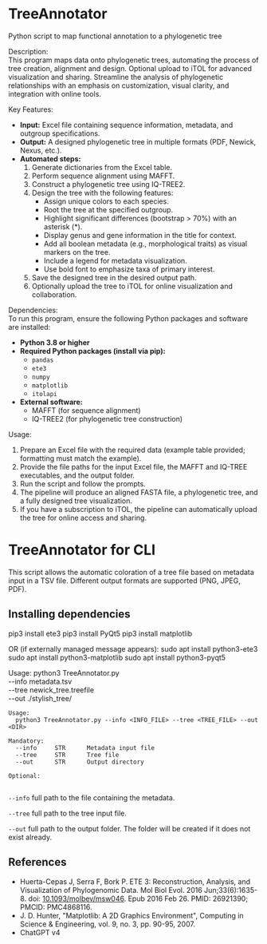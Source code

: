 # TreeAnnotator
Python script to map functional annotation to a phylogenetic tree

Description:  
This program maps data onto phylogenetic trees, automating the process of tree creation, alignment and design.
Optional upload to iTOL for advanced visualization and sharing. 
Streamline the analysis of phylogenetic relationships with an emphasis on customization, visual clarity, and integration with online tools.  

Key Features:  
- **Input:** Excel file containing sequence information, metadata, and outgroup specifications.  
- **Output:** A designed phylogenetic tree in multiple formats (PDF, Newick, Nexus, etc.).  
- **Automated steps:**  
  1. Generate dictionaries from the Excel table.  
  2. Perform sequence alignment using MAFFT.  
  3. Construct a phylogenetic tree using IQ-TREE2.  
  4. Design the tree with the following features:  
     - Assign unique colors to each species.  
     - Root the tree at the specified outgroup.  
     - Highlight significant differences (bootstrap > 70%) with an asterisk (*).  
     - Display genus and gene information in the title for context.  
     - Add all boolean metadata (e.g., morphological traits) as visual markers on the tree.  
     - Include a legend for metadata visualization.  
     - Use bold font to emphasize taxa of primary interest.  
  5. Save the designed tree in the desired output path.  
  6. Optionally upload the tree to iTOL for online visualization and collaboration.  

Dependencies:  
To run this program, ensure the following Python packages and software are installed:  
- **Python 3.8 or higher**  
- **Required Python packages (install via pip):**  
  - `pandas`  
  - `ete3`  
  - `numpy`  
  - `matplotlib`  
  - `itolapi`  
- **External software:**  
  - MAFFT (for sequence alignment)  
  - IQ-TREE2 (for phylogenetic tree construction)  

Usage:  
1. Prepare an Excel file with the required data (example table provided; formatting must match the example).  
2. Provide the file paths for the input Excel file, the MAFFT and IQ-TREE executables, and the output folder.  
3. Run the script and follow the prompts.  
4. The pipeline will produce an aligned FASTA file, a phylogenetic tree, and a fully designed tree visualization.  
5. If you have a subscription to iTOL, the pipeline can automatically upload the tree for online access and sharing.  

# TreeAnnotator for CLI
This script allows the automatic coloration of a tree file based on metadata input in a TSV file. Different output formats are supported (PNG, JPEG, PDF).

## Installing dependencies
pip3 install ete3
pip3 install PyQt5
pip3 install matplotlib

OR (if externally managed message appears):
sudo apt install python3-ete3
sudo apt install python3-matplotlib
sudo apt install python3-pyqt5

Usage:
python3 TreeAnnotator.py \
--info metadata.tsv \
--tree newick_tree.treefile \
--out ./stylish_tree/


```
Usage:
  python3 TreeAnnotator.py --info <INFO_FILE> --tree <TREE_FILE> --out <DIR>

Mandatory:
  --info     STR      Metadata input file
  --tree     STR      Tree file
  --out      STR      Output directory

Optional:
 
```

`--info` full path to the file containing the metadata.

`--tree` full path to the tree input file.

`--out` full path to the output folder. The folder will be created if it does not exist already.



## References
- Huerta-Cepas J, Serra F, Bork P. ETE 3: Reconstruction, Analysis, and Visualization of Phylogenomic Data. Mol Biol Evol. 2016 Jun;33(6):1635-8. doi: [10.1093/molbev/msw046](https://doi.org/10.1093/molbev/msw046). Epub 2016 Feb 26. PMID: 26921390; PMCID: PMC4868116.
- J. D. Hunter, "Matplotlib: A 2D Graphics Environment", Computing in Science & Engineering, vol. 9, no. 3, pp. 90-95, 2007.
- ChatGPT v4

